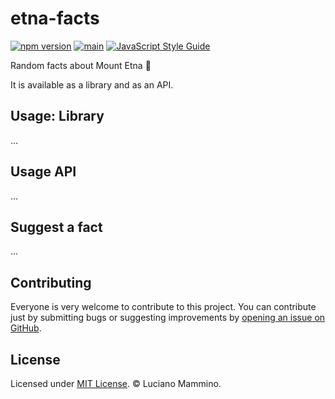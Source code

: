 # etna-facts

[![npm version](https://img.shields.io/npm/v/etna-facts)](https://npm.im/etna-facts)
[![main](https://github.com/lmammino/etna-facts/actions/workflows/main.yaml/badge.svg)](https://github.com/lmammino/etna-facts/actions/workflows/main.yaml)
[![JavaScript Style Guide](https://img.shields.io/badge/code_style-standard-brightgreen.svg)](https://standardjs.com)

Random facts about Mount Etna 🌋

It is available as a library and as an API.


## Usage: Library

...


## Usage API

...


## Suggest a fact

...


## Contributing

Everyone is very welcome to contribute to this project.
You can contribute just by submitting bugs or suggesting improvements by
[opening an issue on GitHub](https://github.com/lmammino/etna-facts/issues).


## License

Licensed under [MIT License](LICENSE). © Luciano Mammino.
